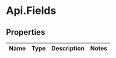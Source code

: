 # Api.Fields

## Properties

Name | Type | Description | Notes
------------ | ------------- | ------------- | -------------


